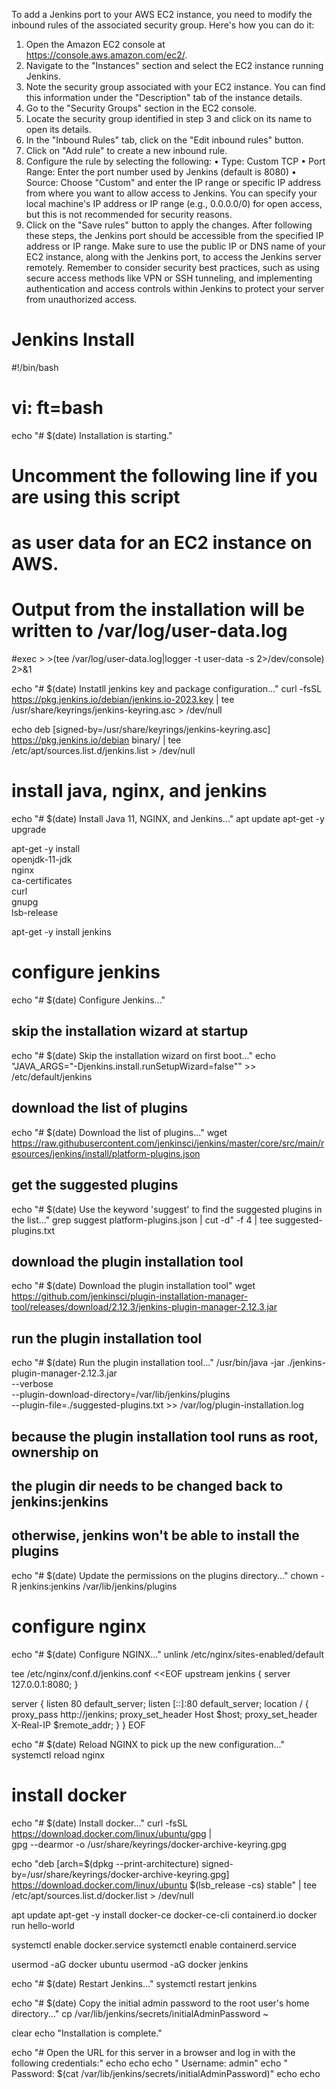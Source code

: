 To add a Jenkins port to your AWS EC2 instance, you need to modify the inbound rules of the associated security group. Here's how you can do it: 

1.	Open the Amazon EC2 console at https://console.aws.amazon.com/ec2/.
2.	Navigate to the "Instances" section and select the EC2 instance running Jenkins.
3.	Note the security group associated with your EC2 instance. You can find this information under the "Description" tab of the instance details.
4.	Go to the "Security Groups" section in the EC2 console.
5.	Locate the security group identified in step 3 and click on its name to open its details.
6.	In the "Inbound Rules" tab, click on the "Edit inbound rules" button.
7.	Click on "Add rule" to create a new inbound rule.
8.	Configure the rule by selecting the following:
	•	Type: Custom TCP
	•	Port Range: Enter the port number used by Jenkins (default is 8080)
	•	Source: Choose "Custom" and enter the IP range or specific IP address from where you want to allow access to Jenkins. You can specify your local machine's IP address or IP range (e.g., 0.0.0.0/0) for open access, but this is not recommended for security reasons.
9.	Click on the "Save rules" button to apply the changes.
After following these steps, the Jenkins port should be accessible from the specified IP address or IP range. Make sure to use the public IP or DNS name of your EC2 instance, along with the Jenkins port, to access the Jenkins server remotely.
Remember to consider security best practices, such as using secure access methods like VPN or SSH tunneling, and implementing authentication and access controls within Jenkins to protect your server from unauthorized access.


# Jenkins Install 

#!/bin/bash
# vi: ft=bash

echo "# $(date) Installation is starting."

# Uncomment the following line if you are using this script
# as user data for an EC2 instance on AWS.
# Output from the installation will be written to /var/log/user-data.log
#exec > >(tee /var/log/user-data.log|logger -t user-data -s 2>/dev/console) 2>&1

echo "# $(date) Instatll jenkins key and package configuration..."
curl -fsSL https://pkg.jenkins.io/debian/jenkins.io-2023.key | tee \
    /usr/share/keyrings/jenkins-keyring.asc > /dev/null

echo deb [signed-by=/usr/share/keyrings/jenkins-keyring.asc] \
    https://pkg.jenkins.io/debian binary/ | tee \
    /etc/apt/sources.list.d/jenkins.list > /dev/null

# install java, nginx, and jenkins
echo "# $(date) Install Java 11, NGINX, and Jenkins..."
apt update
apt-get -y upgrade

apt-get -y install \
    openjdk-11-jdk \
    nginx \
    ca-certificates \
    curl \
    gnupg \
    lsb-release

apt-get -y install jenkins

# configure jenkins
echo "# $(date) Configure Jenkins..."

## skip the installation wizard at startup
echo "# $(date) Skip the installation wizard on first boot..."
echo "JAVA_ARGS=\"-Djenkins.install.runSetupWizard=false\"" >> /etc/default/jenkins

## download the list of plugins
echo "# $(date) Download the list of plugins..."
wget https://raw.githubusercontent.com/jenkinsci/jenkins/master/core/src/main/resources/jenkins/install/platform-plugins.json

## get the suggested plugins
echo "# $(date) Use the keyword 'suggest' to find the suggested plugins in the list..."
grep suggest platform-plugins.json | cut -d\" -f 4 | tee suggested-plugins.txt

## download the plugin installation tool
echo "# $(date) Download the plugin installation tool"
wget https://github.com/jenkinsci/plugin-installation-manager-tool/releases/download/2.12.3/jenkins-plugin-manager-2.12.3.jar

## run the plugin installation tool
echo "# $(date) Run the plugin installation tool..."
/usr/bin/java -jar ./jenkins-plugin-manager-2.12.3.jar \
	--verbose \
    --plugin-download-directory=/var/lib/jenkins/plugins \
    --plugin-file=./suggested-plugins.txt >> /var/log/plugin-installation.log

## because the plugin installation tool runs as root, ownership on
## the plugin dir needs to be changed back to jenkins:jenkins
## otherwise, jenkins won't be able to install the plugins
echo "# $(date) Update the permissions on the plugins directory..."
chown -R jenkins:jenkins /var/lib/jenkins/plugins

# configure nginx
echo "# $(date) Configure NGINX..."
unlink /etc/nginx/sites-enabled/default

tee /etc/nginx/conf.d/jenkins.conf <<EOF
upstream jenkins {
    server 127.0.0.1:8080;
}

server {
    listen 80 default_server;
    listen [::]:80  default_server;
    location / {
        proxy_pass http://jenkins;
        proxy_set_header Host \$host;
        proxy_set_header X-Real-IP \$remote_addr;
    }
}
EOF

echo "# $(date) Reload NGINX to pick up the new configuration..."
systemctl reload nginx

# install docker
echo "# $(date) Install docker..."
curl -fsSL https://download.docker.com/linux/ubuntu/gpg | \
    gpg --dearmor -o /usr/share/keyrings/docker-archive-keyring.gpg

echo "deb [arch=$(dpkg --print-architecture) signed-by=/usr/share/keyrings/docker-archive-keyring.gpg] https://download.docker.com/linux/ubuntu  $(lsb_release -cs) stable" | tee /etc/apt/sources.list.d/docker.list > /dev/null

apt update
apt-get -y install docker-ce docker-ce-cli containerd.io
docker run hello-world

systemctl enable docker.service
systemctl enable containerd.service

usermod -aG docker ubuntu
usermod -aG docker jenkins

echo "# $(date) Restart Jenkins..."
systemctl restart jenkins

echo "# $(date) Copy the initial admin password to the root user's home directory..."
cp /var/lib/jenkins/secrets/initialAdminPassword ~

clear
echo "Installation is complete."

echo "# Open the URL for this server in a browser and log in with the following credentials:"
echo
echo
echo "    Username: admin"
echo "    Password: $(cat /var/lib/jenkins/secrets/initialAdminPassword)"
echo
echo
